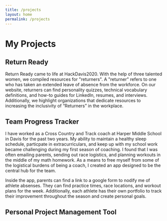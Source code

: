 ```yaml
---
title: /projects
layout: home
permalink: /projects
---
```


<h1>My Projects</h1>

## Return Ready
Return Ready came to life at HackDavis2020. With the help of three talented women, we compiled resources for "returners". A "returner" refers to one who has taken an extended leave of absence from the workforce. On our website, returners can find personality quizzes, technical vocabulary definitions, and how-to guides for LinkedIn, resumes, and interviews. Additionally, we highlight organizations that dedicate resources to increasing the inclusivity of “Returners” in the workplace.

## Team Progress Tracker
I have worked as a Cross Country and Track coach at Harper Middle School in Davis for the past two years. My ability to maintain a healthy sleep schedule, particpate in extracurriculars, and keep up with my school work became challenging during my first season of coaching. I found that I was often emailing parents, sending out race logistics, and planning workouts in the middle of my math homework. As a means to free myself from some of the logistical burdens of being a coach, I created an app designed to be the central hub for the team.<br>

Inside the app, parents can find a link to a google form to nodify me of athlete absenses. They can find practice times, race locations, and workout plans for the week. Additionally, each athlete has their own portfolio to track their improvement throughout the season and create personal goals.

## Personal Project Management Tool
